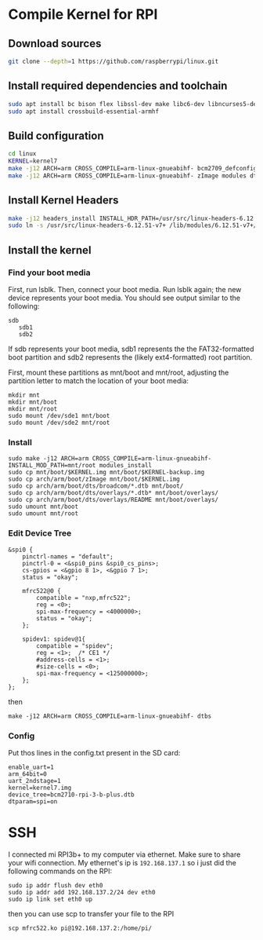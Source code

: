 # Compile Kernel for RPI
## Download sources
```sh
git clone --depth=1 https://github.com/raspberrypi/linux.git
```

## Install required dependencies and toolchain
```sh
sudo apt install bc bison flex libssl-dev make libc6-dev libncurses5-dev
sudo apt install crossbuild-essential-armhf
```

## Build configuration
```sh
cd linux
KERNEL=kernel7
make -j12 ARCH=arm CROSS_COMPILE=arm-linux-gnueabihf- bcm2709_defconfig
make -j12 ARCH=arm CROSS_COMPILE=arm-linux-gnueabihf- zImage modules dtbs
```

## Install Kernel Headers
```sh
make -j12 headers_install INSTALL_HDR_PATH=/usr/src/linux-headers-6.12.51-v7+
sudo ln -s /usr/src/linux-headers-6.12.51-v7+ /lib/modules/6.12.51-v7+/build
```

## Install the kernel
### Find your boot media
First, run lsblk. Then, connect your boot media. Run lsblk again; the new device represents your boot media. You should see output similar to the following:
```
sdb
   sdb1
   sdb2
```

If sdb represents your boot media, sdb1 represents the the FAT32-formatted boot partition and sdb2 represents the (likely ext4-formatted) root partition.

First, mount these partitions as mnt/boot and mnt/root, adjusting the partition letter to match the location of your boot media:
```
mkdir mnt
mkdir mnt/boot
mkdir mnt/root
sudo mount /dev/sde1 mnt/boot
sudo mount /dev/sde2 mnt/root
```

### Install
```
sudo make -j12 ARCH=arm CROSS_COMPILE=arm-linux-gnueabihf- INSTALL_MOD_PATH=mnt/root modules_install
sudo cp mnt/boot/$KERNEL.img mnt/boot/$KERNEL-backup.img
sudo cp arch/arm/boot/zImage mnt/boot/$KERNEL.img
sudo cp arch/arm/boot/dts/broadcom/*.dtb mnt/boot/
sudo cp arch/arm/boot/dts/overlays/*.dtb* mnt/boot/overlays/
sudo cp arch/arm/boot/dts/overlays/README mnt/boot/overlays/
sudo umount mnt/boot
sudo umount mnt/root
```

### Edit Device Tree
```
&spi0 {
	pinctrl-names = "default";
	pinctrl-0 = <&spi0_pins &spi0_cs_pins>;
	cs-gpios = <&gpio 8 1>, <&gpio 7 1>;
	status = "okay";
	
	mfrc522@0 {
        compatible = "nxp,mfrc522";
        reg = <0>;
        spi-max-frequency = <4000000>;
        status = "okay";
    };

	spidev1: spidev@1{
		compatible = "spidev";
		reg = <1>;	/* CE1 */
		#address-cells = <1>;
		#size-cells = <0>;
		spi-max-frequency = <125000000>;
	};
};
```
then
```
make -j12 ARCH=arm CROSS_COMPILE=arm-linux-gnueabihf- dtbs
```

### Config
Put thos lines in the config.txt present in the SD card:
```
enable_uart=1
arm_64bit=0
uart_2ndstage=1
kernel=kernel7.img
device_tree=bcm2710-rpi-3-b-plus.dtb
dtparam=spi=on
```

# SSH

I connected mi RPI3b+ to my computer via ethernet. Make sure to share your wifi connection.
My ethernet's ip is `192.168.137.1` so i just did the following commands on the RPI:
```
sudo ip addr flush dev eth0
sudo ip addr add 192.168.137.2/24 dev eth0
sudo ip link set eth0 up
```

then you can use scp to transfer your file to the RPI
```
scp mfrc522.ko pi@192.168.137.2:/home/pi/
```
